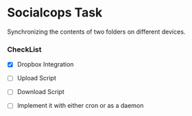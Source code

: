 # Socialcops Task
Synchronizing the contents of two folders on different devices.

### CheckList

- [x] Dropbox Integration
- [ ] Upload Script
- [ ] Download Script
- [ ] Implement it with either cron or as a daemon

